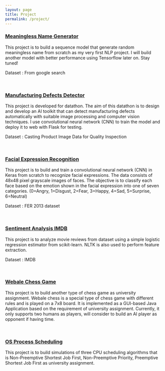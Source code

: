 ```yaml
---
layout: page
title: Project
permalink: /project/
---
```


<h3><a href="https://github.com/awyewlim/Nonsensical-Appellationr">Meaningless Name Generator</a></h3>
<p>
This project is to build a sequence model that generate random meaningless name from scratch as my very first NLP project. I will build another model with better performance using Tensorflow later on. Stay tuned!

Dataset : From google search
</p>
<br>

<h3><a href="https://github.com/awyewlim/Manufacturing-Defects-Detector">Manufacturing Defects Detector</a></h3>
<p>
This project is developed for datathon. The aim of this datathon is to design and develop an AI toolkit that can detect manufacturing defects automatically with suitable image processing and computer vision techniques. I use convolutional neural network (CNN) to train the model and deploy it to web with Flask for testing.

Dataset : Casting Product Image Data for Quality Inspection
</p>
<br>

<h3><a href="https://github.com/awyewlim/Facial-Expression-Recognition">Facial Expression Recognition</a></h3>
<p>
This project is to build and train a convolutional neural network (CNN) in Keras from scratch to recognize facial expressions. The data consists of 48x48 pixel grayscale images of faces. The objective is to classify each face based on the emotion shown in the facial expression into one of seven categories. (0=Angry, 1=Disgust, 2=Fear, 3=Happy, 4=Sad, 5=Surprise, 6=Neutral)

Dataset : FER 2013 dataset
</p>
<br>

<h3><a href="https://github.com/awyewlim/Sentiment-Analysis-IMDB">Sentiment Analysis IMDB</a></h3>
<p>
This project is to analyze movie reviews from dataset using a simple logistic regression estimator from scikit-learn. NLTK is also used to perform feature extraction.

Dataset : IMDB
</p>
<br>

<h3><a href="https://github.com/awyewlim/Webale-Chess-Game">Webale Chess Game</a></h3>
<p>
This project is to build another type of chess game as university assignment. Webale chess is a special type of chess game with different rules and is played on a 7x8 board. It is implemented as a GUI-based Java Application based on the requirement of university assignment. Currently, it only supports two humans as players, will consider to build an AI player as opponent if having time.
</p>
<br>

<h3><a href="https://github.com/awyewlim/Process-Scheduling">OS Process Scheduling</a></h3>
<p>

This project is to build simulations of three CPU scheduling algorithms that is Non-Preemptive Shortest Job First, Non-Preemptive Priority, Preemptive Shortest Job First as university assignment.
</p>
<br>
